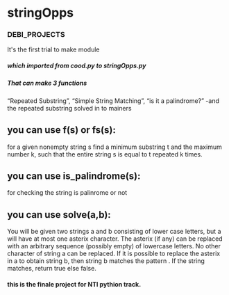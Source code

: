 
# stringOpps
### DEBI_PROJECTS
It's the first trial to make module
##### which imported from cood.py to stringOpps.py
##### That can make 3 functions 
“Repeated Substring”, “Simple String Matching”, “is it a palindrome?” -and the repeated substring solved in to mainers
## you can use f(s) or fs(s):
for a given nonempty string s find a minimum substring t and the maximum number k, such that the entire string s is equal to t repeated k times.
## you can use is_palindrome(s):
for checking the string is palinrome or not
## you can use solve(a,b):
You will be given two strings a and b consisting of lower case letters, but a will have at most one asterix character. The asterix (if any) can be replaced with an arbitrary sequence (possibly empty) of lowercase letters. No other character of string a can be replaced. If it is possible to replace the asterix in a to obtain string b, then string b matches the pattern . If the string matches, return true else false.


#### this is the finale project for NTI pythion track.
